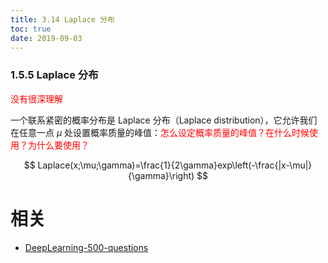 ```yaml
---
title: 3.14 Laplace 分布
toc: true
date: 2019-09-03
---
```


### 1.5.5 Laplace 分布

<span style="color:red;">没有很深理解</span>

一个联系紧密的概率分布是 Laplace 分布（Laplace distribution），它允许我们在任意一点 $\mu$ 处设置概率质量的峰值：<span style="color:red;">怎么设定概率质量的峰值？在什么时候使用？为什么要使用？</span>

$$
Laplace(x;\mu;\gamma)=\frac{1}{2\gamma}exp\left(-\frac{|x-\mu|}{\gamma}\right)
$$







# 相关

- [DeepLearning-500-questions](https://github.com/scutan90/DeepLearning-500-questions)
